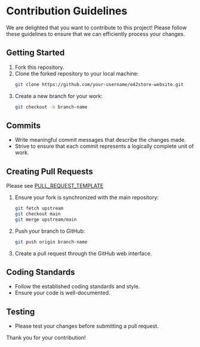 # Contribution Guidelines

We are delighted that you want to contribute to this project! Please follow these guidelines to ensure that we can efficiently process your changes.

## Getting Started

1. Fork this repository.
2. Clone the forked repository to your local machine:
    ```sh
    git clone https://github.com/your-username/e42store-website.git
    ```
3. Create a new branch for your work:
    ```sh
    git checkout -b branch-name
    ```

## Commits

- Write meaningful commit messages that describe the changes made.
- Strive to ensure that each commit represents a logically complete unit of work.

## Creating Pull Requests
Please see [PULL_REQUEST_TEMPLATE](PULL_REQUEST_TEMPLATE.md)
1. Ensure your fork is synchronized with the main repository:
    ```sh
    git fetch upstream
    git checkout main
    git merge upstream/main
    ```
2. Push your branch to GitHub:
    ```sh
    git push origin branch-name
    ```
3. Create a pull request through the GitHub web interface.

## Coding Standards

- Follow the established coding standards and style.
- Ensure your code is well-documented.

## Testing

- Please test your changes before submitting a pull request.

Thank you for your contribution!